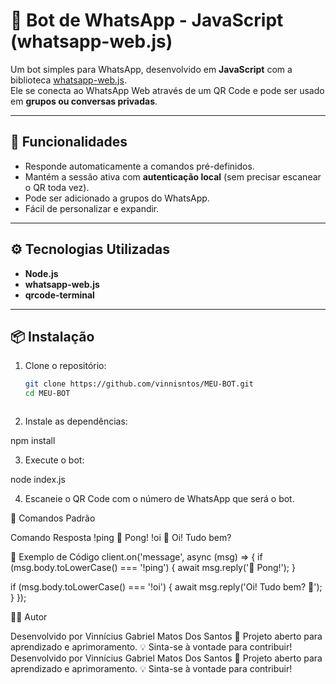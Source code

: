 # 🤖 Bot de WhatsApp - JavaScript (whatsapp-web.js)

Um bot simples para WhatsApp, desenvolvido em **JavaScript** com a biblioteca [whatsapp-web.js](https://github.com/pedroslopez/whatsapp-web.js).  
Ele se conecta ao WhatsApp Web através de um QR Code e pode ser usado em **grupos ou conversas privadas**.

---

## 🚀 Funcionalidades
- Responde automaticamente a comandos pré-definidos.
- Mantém a sessão ativa com **autenticação local** (sem precisar escanear o QR toda vez).
- Pode ser adicionado a grupos do WhatsApp.
- Fácil de personalizar e expandir.

---

## ⚙️ Tecnologias Utilizadas
- **Node.js**
- **whatsapp-web.js**
- **qrcode-terminal**

---

## 📦 Instalação

1. Clone o repositório:

   ```bash
   git clone https://github.com/vinnisntos/MEU-BOT.git
   cd MEU-BOT



2. Instale as dependências:

npm install


3. Execute o bot:

node index.js


4. Escaneie o QR Code com o número de WhatsApp que será o bot.



💬 Comandos Padrão


Comando	Resposta
!ping	🏓 Pong!
!oi	👋 Oi! Tudo bem?



🧩 Exemplo de Código
client.on('message', async (msg) => {
  if (msg.body.toLowerCase() === '!ping') {
    await msg.reply('🏓 Pong!');
  }

  if (msg.body.toLowerCase() === '!oi') {
    await msg.reply('Oi! Tudo bem? 👋');
  }
});



👨‍💻 Autor

Desenvolvido por Vinnícius Gabriel Matos Dos Santos
📍 Projeto aberto para aprendizado e aprimoramento.
💡 Sinta-se à vontade para contribuir!
Desenvolvido por Vinnícius Gabriel Matos Dos Santos
📍 Projeto aberto para aprendizado e aprimoramento.
💡 Sinta-se à vontade para contribuir!
